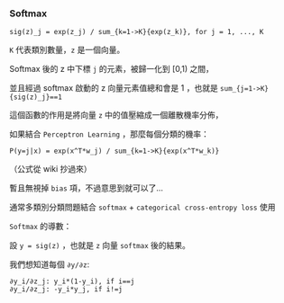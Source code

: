 ### Softmax

```
sig(z)_j = exp(z_j) / sum_{k=1->K}{exp(z_k)}, for j = 1, ..., K
```

`K` 代表類別數量，`z` 是一個向量。

Softmax 後的 z 中下標 `j` 的元素，被歸一化到 [0,1) 之間，

並且經過 softmax 啟動的 z 向量元素值總和會是 1 ，也就是 `sum_{j=1->K}{sig(z)_j}==1`

這個函數的作用是將向量 `z` 中的值壓縮成一個離散機率分佈，

如果結合 `Perceptron Learning` ，那麼每個分類的機率：

```
P(y=j|x) = exp(x^T*w_j) / sum_{k=1->K}{exp(x^T*w_k)}
```

（公式從 wiki 抄過來）

暫且無視掉 `bias` 項，不過意思到就可以了...

通常多類別分類問題結合 `softmax` + `categorical cross-entropy loss` 使用

`Softmax` 的導數：

設 `y = sig(z)` ，也就是 `z` 向量 `softmax` 後的結果。

我們想知道每個 `∂y/∂z`:

```
∂y_i/∂z_j: y_i*(1-y_i), if i==j
∂y_i/∂z_j: -y_i*y_j, if i!=j
```
